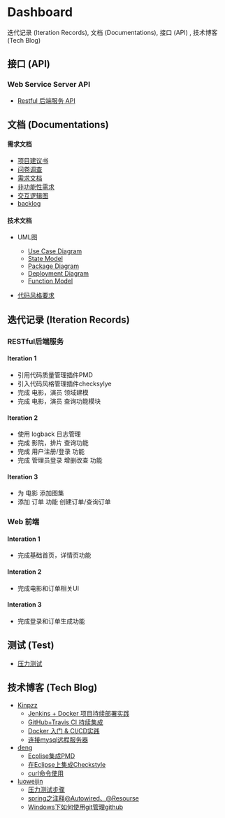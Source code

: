 # Dashboard
迭代记录 (Iteration Records), 文档 (Documentations), 接口 (API) , 技术博客 (Tech Blog)

## 接口 (API)

### Web Service Server API

* [Restful 后端服务 API](https://github.com/SevenDwarfs/WebService/blob/dev/doc/API.md)

## 文档 (Documentations)

#### 需求文档

* [项目建议书](/documentations/preview/vision.md)
* [问卷调查](/documentations/preview/investigation.md)
* [需求文档](/documentations/preview/prd.md)
* [非功能性需求](/documentations/preview/supplementary_specification.md)
* [交互逻辑图](/documentations/preview/prd.md)
* [backlog](/documentations/preview/backlog_initial.md)

#### 技术文档

* UML图
  * [Use Case Diagram](/documentations/preview/uml_use_case_diagram.md)
  * [State Model](/documentations/preview/uml_state_model.md)
  * [Package Diagram](/documentations/preview/uml_package_diagram.md)
  * [Deployment Diagram](/documentations/preview/uml_deployment_diagram.md)
  * [Function Model](/documentations/preview/uml_function_model.md)


* [代码风格要求](/documentations/preview/code_style.md)

## 迭代记录 (Iteration Records)
### RESTful后端服务
#### Iteration 1
- 引用代码质量管理插件PMD
- 引入代码风格管理插件checksylye
- 完成 电影，演员 领域建模
- 完成 电影，演员 查询功能模块
#### Iteration 2
- 使用 logback 日志管理
- 完成 影院，排片 查询功能
- 完成 用户注册/登录 功能
- 完成 管理员登录 增删改查 功能
#### Iteration 3
- 为 电影 添加图集
- 添加 订单 功能 创建订单/查询订单
### Web 前端

#### Interation 1

* 完成基础首页，详情页功能

#### Interation 2

* 完成电影和订单相关UI

#### Interation 3

* 完成登录和订单生成功能



## 测试 (Test)

* [压力测试](/articles/StressTest.md)

## 技术博客 (Tech Blog)

* [Kinpzz](https://github.com/Kinpzz)
  * [Jenkins + Docker 项目持续部署实践](https://blog.kinpzz.com/2017/06/08/jenkins-docker-ci-cd/)
  * [GitHub+Travis CI 持续集成](https://blog.kinpzz.com/2017/04/09/GitHub-Travis-CI/)
  * [Docker 入门 & CI/CD实践](https://blog.kinpzz.com/2017/05/16/docker-ci-cd/)
  * [连接mysql远程服务器](https://blog.kinpzz.com/2017/06/04/connect-mysql-server/)
* [deng](http://blog.csdn.net/zhzdeng)
  * [Ecplise集成PMD](http://blog.csdn.net/zhzdeng/article/details/70041309)
  * [在Eclipse上集成Checkstyle](http://blog.csdn.net/zhzdeng/article/details/69831491)
  * [curl命令使用](http://blog.csdn.net/zhzdeng/article/details/52683106)
* [luoweijin](http://blog.csdn.net/luosaosao)
  * [压力测试步骤](http://blog.csdn.net/luosaosao/article/details/72900072)
  * [spring之注释@Autowired、@Resourse](http://blog.csdn.net/luosaosao/article/details/61636667)
  * [ Windows下如何使用git管理github ](http://blog.csdn.net/luosaosao/article/details/63684470)
